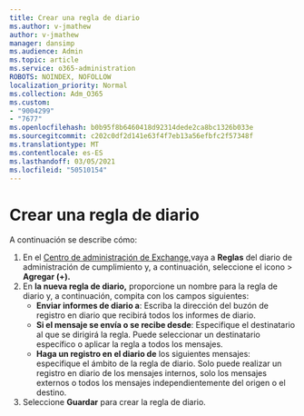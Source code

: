 ```yaml
---
title: Crear una regla de diario
ms.author: v-jmathew
author: v-jmathew
manager: dansimp
ms.audience: Admin
ms.topic: article
ms.service: o365-administration
ROBOTS: NOINDEX, NOFOLLOW
localization_priority: Normal
ms.collection: Adm_O365
ms.custom:
- "9004299"
- "7677"
ms.openlocfilehash: b0b95f8b6460418d92314dede2ca8bc1326b033e
ms.sourcegitcommit: c202c0df2d141e63f4f7eb13a56efbfc2f57348f
ms.translationtype: MT
ms.contentlocale: es-ES
ms.lasthandoff: 03/05/2021
ms.locfileid: "50510154"
---
```

# <a name="create-a-journal-rule"></a>Crear una regla de diario

A continuación se describe cómo:

1. En el [Centro de administración de Exchange,](https://go.microsoft.com/fwlink/p/?linkid=2059104)vaya a **Reglas** del diario de administración de cumplimiento y, a continuación, seleccione el icono  >   **Agregar (+).**
2. En **la nueva regla de diario,** proporcione un nombre para la regla de diario y, a continuación, compita con los campos siguientes:  
    - **Enviar informes de diario a**: Escriba la dirección del buzón de registro en diario que recibirá todos los informes de diario.  
    - **Si el mensaje se envía o se recibe desde**: Especifique el destinatario al que se dirigirá la regla. Puede seleccionar un destinatario específico o aplicar la regla a todos los mensajes.  
    - **Haga un registro en el diario de** los siguientes mensajes: especifique el ámbito de la regla de diario. Solo puede realizar un registro en diario de los mensajes internos, solo los mensajes externos o todos los mensajes independientemente del origen o el destino.
3. Seleccione **Guardar** para crear la regla de diario.
